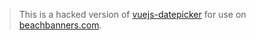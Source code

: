 > This is a hacked version of [vuejs-datepicker](https://github.com/charliekassel/vuejs-datepicker) for use on [beachbanners.com](https://beachbanners.com).
